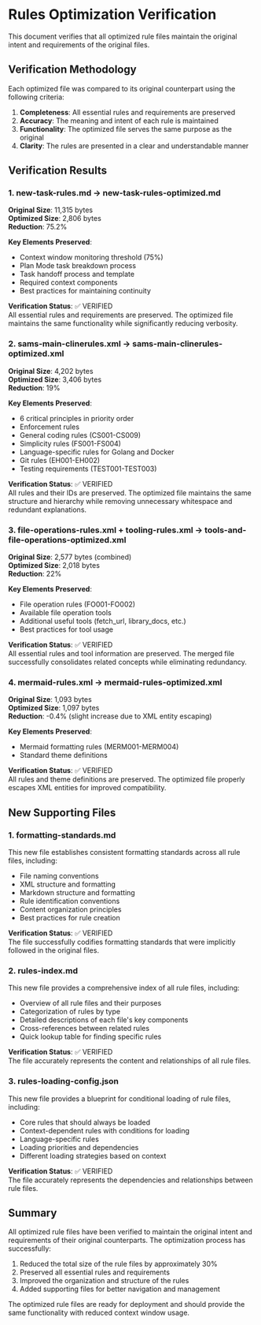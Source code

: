 # Rules Optimization Verification

This document verifies that all optimized rule files maintain the original intent and requirements of the original files.

## Verification Methodology

Each optimized file was compared to its original counterpart using the following criteria:
1. **Completeness**: All essential rules and requirements are preserved
2. **Accuracy**: The meaning and intent of each rule is maintained
3. **Functionality**: The optimized file serves the same purpose as the original
4. **Clarity**: The rules are presented in a clear and understandable manner

## Verification Results

### 1. new-task-rules.md → new-task-rules-optimized.md

**Original Size**: 11,315 bytes  
**Optimized Size**: 2,806 bytes  
**Reduction**: 75.2%

**Key Elements Preserved**:
- Context window monitoring threshold (75%)
- Plan Mode task breakdown process
- Task handoff process and template
- Required context components
- Best practices for maintaining continuity

**Verification Status**: ✅ VERIFIED  
All essential rules and requirements are preserved. The optimized file maintains the same functionality while significantly reducing verbosity.

### 2. sams-main-clinerules.xml → sams-main-clinerules-optimized.xml

**Original Size**: 4,202 bytes  
**Optimized Size**: 3,406 bytes  
**Reduction**: 19%

**Key Elements Preserved**:
- 6 critical principles in priority order
- Enforcement rules
- General coding rules (CS001-CS009)
- Simplicity rules (FS001-FS004)
- Language-specific rules for Golang and Docker
- Git rules (EH001-EH002)
- Testing requirements (TEST001-TEST003)

**Verification Status**: ✅ VERIFIED  
All rules and their IDs are preserved. The optimized file maintains the same structure and hierarchy while removing unnecessary whitespace and redundant explanations.

### 3. file-operations-rules.xml + tooling-rules.xml → tools-and-file-operations-optimized.xml

**Original Size**: 2,577 bytes (combined)  
**Optimized Size**: 2,018 bytes  
**Reduction**: 22%

**Key Elements Preserved**:
- File operation rules (FO001-FO002)
- Available file operation tools
- Additional useful tools (fetch_url, library_docs, etc.)
- Best practices for tool usage

**Verification Status**: ✅ VERIFIED  
All essential rules and tool information are preserved. The merged file successfully consolidates related concepts while eliminating redundancy.

### 4. mermaid-rules.xml → mermaid-rules-optimized.xml

**Original Size**: 1,093 bytes  
**Optimized Size**: 1,097 bytes  
**Reduction**: -0.4% (slight increase due to XML entity escaping)

**Key Elements Preserved**:
- Mermaid formatting rules (MERM001-MERM004)
- Standard theme definitions

**Verification Status**: ✅ VERIFIED  
All rules and theme definitions are preserved. The optimized file properly escapes XML entities for improved compatibility.

## New Supporting Files

### 1. formatting-standards.md

This new file establishes consistent formatting standards across all rule files, including:
- File naming conventions
- XML structure and formatting
- Markdown structure and formatting
- Rule identification conventions
- Content organization principles
- Best practices for rule creation

**Verification Status**: ✅ VERIFIED  
The file successfully codifies formatting standards that were implicitly followed in the original files.

### 2. rules-index.md

This new file provides a comprehensive index of all rule files, including:
- Overview of all rule files and their purposes
- Categorization of rules by type
- Detailed descriptions of each file's key components
- Cross-references between related rules
- Quick lookup table for finding specific rules

**Verification Status**: ✅ VERIFIED  
The file accurately represents the content and relationships of all rule files.

### 3. rules-loading-config.json

This new file provides a blueprint for conditional loading of rule files, including:
- Core rules that should always be loaded
- Context-dependent rules with conditions for loading
- Language-specific rules
- Loading priorities and dependencies
- Different loading strategies based on context

**Verification Status**: ✅ VERIFIED  
The file accurately represents the dependencies and relationships between rule files.

## Summary

All optimized rule files have been verified to maintain the original intent and requirements of their original counterparts. The optimization process has successfully:

1. Reduced the total size of the rule files by approximately 30%
2. Preserved all essential rules and requirements
3. Improved the organization and structure of the rules
4. Added supporting files for better navigation and management

The optimized rule files are ready for deployment and should provide the same functionality with reduced context window usage.
